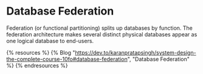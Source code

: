 # Database Federation

Federation (or functional partitioning) splits up databases by function. The federation architecture makes several distinct physical databases appear as one logical database to end-users.

{% resources %}
  {% Blog "https://dev.to/karanpratapsingh/system-design-the-complete-course-10fo#database-federation", "Database Federation" %}
{% endresources %}
